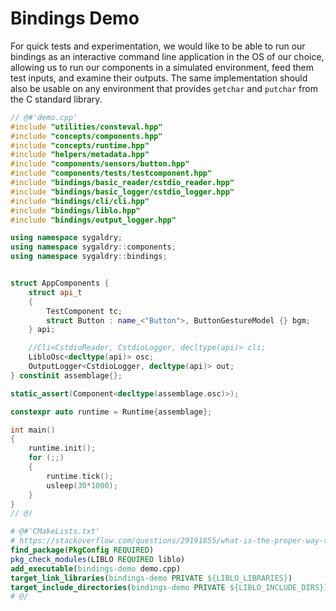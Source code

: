 # Bindings Demo

For quick tests and experimentation, we would like to be able to run our
bindings as an interactive command line application in the OS of our choice,
allowing us to run our components in a simulated environment, feed them test
inputs, and examine their outputs. The same implementation should also be
usable on any environment that provides `getchar` and `putchar` from the C
standard library.

```cpp
// @#'demo.cpp'
#include "utilities/consteval.hpp"
#include "concepts/components.hpp"
#include "concepts/runtime.hpp"
#include "helpers/metadata.hpp"
#include "components/sensors/button.hpp"
#include "components/tests/testcomponent.hpp"
#include "bindings/basic_reader/cstdio_reader.hpp"
#include "bindings/basic_logger/cstdio_logger.hpp"
#include "bindings/cli/cli.hpp"
#include "bindings/liblo.hpp"
#include "bindings/output_logger.hpp"

using namespace sygaldry;
using namespace sygaldry::components;
using namespace sygaldry::bindings;


struct AppComponents {
    struct api_t
    {
        TestComponent tc;
        struct Button : name_<"Button">, ButtonGestureModel {} bgm;
    } api;

    //Cli<CstdioReader, CstdioLogger, decltype(api)> cli;
    LibloOsc<decltype(api)> osc;
    OutputLogger<CstdioLogger, decltype(api)> out;
} constinit assemblage{};

static_assert(Component<decltype(assemblage.osc)>);

constexpr auto runtime = Runtime{assemblage};

int main()
{
    runtime.init();
    for (;;)
    {
        runtime.tick();
        usleep(30*1000);
    }
}
// @/
```

```cmake
# @#'CMakeLists.txt'
# https://stackoverflow.com/questions/29191855/what-is-the-proper-way-to-use-pkg-config-from-cmake
find_package(PkgConfig REQUIRED)
pkg_check_modules(LIBLO REQUIRED liblo)
add_executable(bindings-demo demo.cpp)
target_link_libraries(bindings-demo PRIVATE ${LIBLO_LIBRARIES})
target_include_directories(bindings-demo PRIVATE ${LIBLO_INCLUDE_DIRS})
# @/
````
